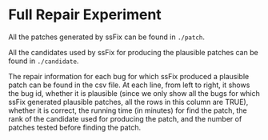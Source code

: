 # Full Repair Experiment

All the patches generated by ssFix can be found in `./patch`.

All the candidates used by ssFix for producing the plausible patches can be found in `./candidate`.

The repair information for each bug for which ssFix produced a plausible patch can be found in the csv file. At each line, from left to right, it shows the bug id, whether it is plausible (since we only show all the bugs for which ssFix generated plausible patches, all the rows in this column are TRUE), whether it is correct, the running time (in minutes) for find the patch, the rank of the candidate used for producing the patch, and the number of patches tested before finding the patch.